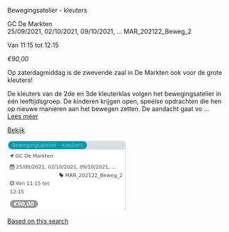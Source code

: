Bewegingsatelier - kleuters

GC De Markten  
25/09/2021, 02/10/2021, 09/10/2021, ... MAR\_202122\_Beweg\_2  

Van 11:15 tot 12:15

*€90,00*

  

Op zaterdagmiddag is de zwevende zaal in De Markten ook voor de grote kleuters!  
  
De kleuters van de 2de en 3de kleuterklas volgen het bewegingsatelier in één leeftijdsgroep. De kinderen krijgen open, speelse opdrachten die hen op nieuwe manieren aan het bewegen zetten. De aandacht gaat vo ...  
[Lees meer](https://tickets.vgc.be/activity/subscribe/MAR_202122_Beweg_2)

[Bekijk](https://tickets.vgc.be/activity/subscribe/MAR_202122_Beweg_2)

![](63007.png)

[Based on this search](https://tickets.vgc.be/activity/index?&vrijeplaatsen=1&Age%5B%5D=3%2C5&entity=244)